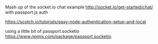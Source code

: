 Mash up of the socket.io chat example http://socket.io/get-started/chat/ with passport.js auth

https://scotch.io/tutorials/easy-node-authentication-setup-and-local

using a little bit of passport.socketio https://www.npmjs.com/package/passport.socketio 

